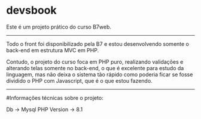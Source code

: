 # devsbook
Este é um projeto prático do curso B7web.

<hr>

Todo o front foi disponibilizado pela B7 e estou desenvolvendo somente o back-end em estrutura MVC em PHP. 

Contudo, o projeto do curso foca em PHP puro, realizando validações e alterando telas somente no back-end, o que é excelente para estudo da linguagem,
mas não deixa o sistema tão rápido como poderia ficar se fosse dividido o PHP com Javascript, que é o que estou fazendo.

<hr>

#Informações técnicas sobre o projeto:

Db -> Mysql
PHP Version -> 8.1
